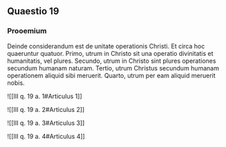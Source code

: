 ## Quaestio 19

### Prooemium

Deinde considerandum est de unitate operationis Christi. Et circa hoc quaeruntur quatuor. Primo, utrum in Christo sit una operatio divinitatis et humanitatis, vel plures. Secundo, utrum in Christo sint plures operationes secundum humanam naturam. Tertio, utrum Christus secundum humanam operationem aliquid sibi meruerit. Quarto, utrum per eam aliquid meruerit nobis.

![[III q. 19 a. 1#Articulus 1]]

![[III q. 19 a. 2#Articulus 2]]

![[III q. 19 a. 3#Articulus 3]]

![[III q. 19 a. 4#Articulus 4]]

